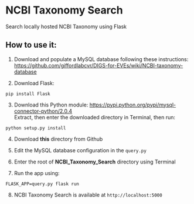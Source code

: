 # NCBI Taxonomy Search
Search locally hosted NCBI Taxonomy using Flask

## How to use it:
1. Download and populate a MySQL database following these instructions:
https://github.com/giffordlabcvr/DIGS-for-EVEs/wiki/NCBI-taxonomy-database

2. Download Flask:
```
pip install Flask
```

3. Download this Python module:
https://pypi.python.org/pypi/mysql-connector-python/2.0.4  
Extract, then enter the downloaded directory in Terminal, then run:
```
python setup.py install
```

4. Download **this** directory from Github

5. Edit the MySQL database configuration in the `query.py`

6. Enter the root of **NCBI_Taxonomy_Search** directory using Terminal

7. Run the app using:
```
FLASK_APP=query.py flask run
```
8. NCBI Taxonomy Search is available at `http://localhost:5000`
